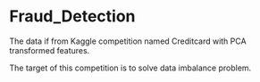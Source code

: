 # Fraud_Detection

The data if from Kaggle competition named Creditcard with PCA transformed features.

The target of this competition is to solve data imbalance problem. 
